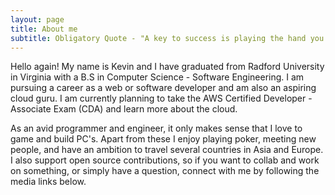 ```yaml
---
layout: page
title: About me
subtitle: Obligatory Quote - "A key to success is playing the hand you were dealt like it was the hand you wanted"
---
```


Hello again!
My name is Kevin and I have graduated from Radford University in Virginia with a B.S in Computer Science - Software Engineering.
I am pursuing a career as a web or software developer and am also an aspiring cloud guru. I am currently planning to take the AWS Certified Developer - Associate Exam (CDA) and learn more about the cloud. 

As an avid programmer and engineer, it only makes sense that I love to game and build PC's. Apart from these I enjoy playing poker, meeting new people, and have an ambition to travel several countries in Asia and Europe. I also support open source contributions, so if you want to collab and work on something, or simply have a question, connect with me by following the media links below.

